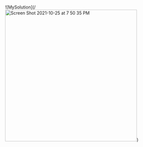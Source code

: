 ![MySolution](/<img width="427" alt="Screen Shot 2021-10-25 at 7 50 35 PM" src="https://user-images.githubusercontent.com/91801063/138786746-b56aeb52-9fff-4c4e-92ed-abd324514e1d.png">)
